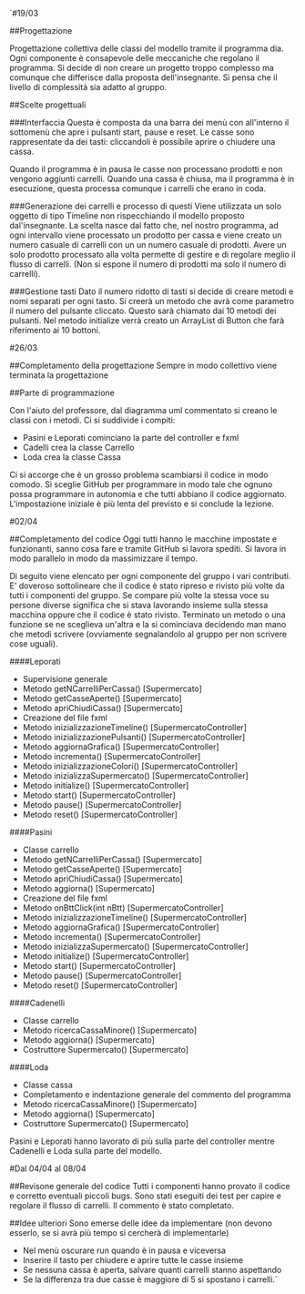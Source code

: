 `#19/03

##Progettazione

Progettazione collettiva delle classi del modello tramite 
il programma dia. Ogni componente è consapevole delle meccaniche
che regolano il programma. Si decide di non creare un progetto
troppo complesso ma comunque che differisce dalla proposta
dell'insegnante. Si pensa che il livello di complessità sia
adatto al gruppo.

##Scelte progettuali

###Interfaccia
Questa è composta da una barra dei menù con all'interno il
sottomenù che apre i pulsanti start, pause e reset. Le casse
sono rappresentate da dei tasti: cliccandoli è possibile aprire o 
chiudere una cassa.

Quando il programma è in pausa le casse non processano prodotti
e non vengono aggiunti carrelli. Quando una cassa è chiusa,
ma il programma è in esecuzione, questa processa comunque i
carrelli che erano in coda.

###Generazione dei carrelli e processo di questi
Viene utilizzata un solo oggetto di tipo  Timeline non 
rispecchiando il modello proposto dal'insegnante. La scelta nasce
dal fatto che, nel nostro programma, ad ogni intervallo viene
processato un prodotto per cassa e viene creato un numero casuale
di carrelli con un un numero casuale di prodotti. Avere un
solo prodotto processato alla volta permette di gestire e di
regolare meglio il flusso di carrelli. (Non si espone il numero
di prodotti ma solo il numero di carrelli).

###Gestione tasti
Dato il numero ridotto di tasti si decide di creare metodi e nomi
separati per ogni tasto. Si creerà un metodo che avrà come 
parametro il numero del pulsante cliccato. Questo sarà
chiamato dai 10 metodi dei pulsanti. Nel metodo initialize verrà
creato un ArrayList di Button che farà riferimento ai 10 bottoni.


#26/03

##Completamento della progettazione
Sempre in modo collettivo viene terminata la progettazione

##Parte di programmazione

Con l'aiuto del professore, dal diagramma uml commentato si creano
le classi con i metodi.
Ci si suddivide i compiti:
- Pasini e Leporati cominciano la parte del controller e fxml
- Cadelli crea la classe Carrello
- Loda crea la classe Cassa

Ci si accorge che è un grosso problema scambiarsi il codice in modo
comodo. Si sceglie GitHub per programmare in modo tale che ognuno
possa programmare in autonomia e che tutti abbiano il codice 
aggiornato. L'impostazione iniziale è più lenta del previsto e si 
conclude la lezione.


#02/04

##Completamento del codice
Oggi tutti hanno le macchine impostate e funzionanti, sanno cosa
fare e tramite GitHub si lavora spediti. Si lavora in modo parallelo
in modo da massimizzare il tempo.

Di seguito viene elencato per ogni componente del gruppo i vari 
contributi. E' doveroso sottolineare che il codice è stato 
ripreso e rivisto più volte da tutti i componenti del gruppo.
Se compare più volte la stessa voce su persone diverse significa che 
si stava lavorando insieme sulla stessa macchina oppure che il codice
è stato rivisto.
Terminato un metodo o una funzione se ne sceglieva un'altra
e la si cominciava decidendo man mano che metodi scrivere (ovviamente
segnalandolo al gruppo per non scrivere cose uguali).

####Leporati
- Supervisione generale
- Metodo getNCarrelliPerCassa() [Supermercato]
- Metodo getCasseAperte() [Supermercato]
- Metodo apriChiudiCassa() [Supermercato]
- Creazione del file fxml
- Metodo inizializzazioneTimeline() [SupermercatoController]
- Metodo inizializzazionePulsanti() [SupermercatoController]
- Metodo aggiornaGrafica() [SupermercatoController]
- Metodo incrementa() [SupermercatoController]
- Metodo inizializzazioneColori() [SupermercatoController]
- Metodo inizializzaSupermercato() [SupermercatoController]
- Metodo initialize() [SupermercatoController]
- Metodo start() [SupermercatoController]
- Metodo pause() [SupermercatoController]
- Metodo reset() [SupermercatoController]


####Pasini
- Classe carrello
- Metodo getNCarrelliPerCassa() [Supermercato]
- Metodo getCasseAperte() [Supermercato]
- Metodo apriChiudiCassa() [Supermercato]
- Metodo aggiorna() [Supermercato]
- Creazione del file fxml
- Metodo onBttClick(int nBtt) [SupermercatoController]
- Metodo inizializzazioneTimeline() [SupermercatoController]
- Metodo aggiornaGrafica() [SupermercatoController]
- Metodo incrementa() [SupermercatoController]
- Metodo inizializzaSupermercato() [SupermercatoController]
- Metodo initialize() [SupermercatoController]
- Metodo start() [SupermercatoController]
- Metodo pause() [SupermercatoController]
- Metodo reset() [SupermercatoController]


####Cadenelli
- Classe carrello
- Metodo ricercaCassaMinore() [Supermercato]
- Metodo aggiorna() [Supermercato]
- Costruttore Supermercato() [Supermercato]

####Loda
- Classe cassa
- Completamento e indentazione generale del commento del programma
- Metodo ricercaCassaMinore() [Supermercato]
- Metodo aggiorna() [Supermercato]
- Costruttore Supermercato() [Supermercato]


Pasini e Leporati hanno lavorato di più sulla parte del controller
mentre Cadenelli e Loda sulla parte del modello.

#Dal 04/04 al 08/04 

##Revisone generale del codice
Tutti i componenti hanno provato il codice e corretto eventuali
piccoli bugs. Sono stati eseguiti dei test per capire e regolare
il flusso di carrelli. Il commento è stato completato.

##Idee ulteriori
Sono emerse delle idee da implementare (non devono esserlo, se si 
avrà più tempo si cercherà di implementarle)
- Nel menù oscurare run quando è in pausa e viceversa
- Inserire il tasto per chiudere e aprire tutte le casse insieme
- Se nessuna cassa è aperta, salvare quanti carrelli stanno aspettando
- Se la differenza tra due casse è maggiore di 5 si spostano i carrelli.`
